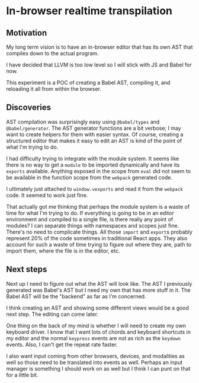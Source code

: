 # In-browser realtime transpilation

## Motivation

My long term vision is to have an in-browser editor that has its own AST that
compiles down to the actual program.

I have decided that LLVM is too low level so I will stick with JS and Babel
for now.

This experiment is a POC of creating a Babel AST, compiling it, and reloading
it all from within the browser.


## Discoveries

AST compilation was surprisingly easy using `@babel/types`
and `@babel/generator`.  The AST generator functions are a bit verbose; I may
want to create helpers for them with easier syntax.  Of course, creating a
structured editor that makes it easy to edit an AST is kind of the point of what
I'm trying to do.

I had difficulty trying to integrate with the module system.  It seems like
there is no way to get a `module` to be imported dynamically and have its
`exports` available.  Anything exposed in the scope from `eval` did not seem to
be available in the function scope from the `webpack` generated code.

I ultimately just attached to `window.vexports` and read it from the `webpack`
code.  It seemed to work just fine.

That actually got me thinking that perhaps the module system is a waste of time
for what I'm trying to do.  If everything is going to be in an editor
environment and compiled to a single file, is there really any point of modules?
I can separate things with namespaces and scopes just fine.  There's no need to
complicate things.  All those `import` and `export`s probably represent 20% of
the code sometimes in traditional React apps.  They also account for such a
waste of time trying to figure out where they are, path to import them, where
the file is in the editor, etc.

## Next steps

Next up I need to figure out what the AST will look like.  The AST I previously
generated was Babel's AST but I need my own that has more stuff in it.  The
Babel AST will be the "backend" as far as I'm concerned.

I think creating an AST and showing some different views would be a good next
step.  The editing can come later.

One thing on the back of my mind is whether I will need to create my own
keyboard driver.  I know that I want lots of chords and keyboard shortcuts in
my editor and the normal `keypress` events are not as rich as the `keydown`
events.  Also, I can't get the repeat rate faster.

I also want input coming from other browsers, devices, and modalities as well
so those need to be translated into events as well.  Perhaps an input manager
is something I should work on as well but I think I can punt on that for a
little bit.
